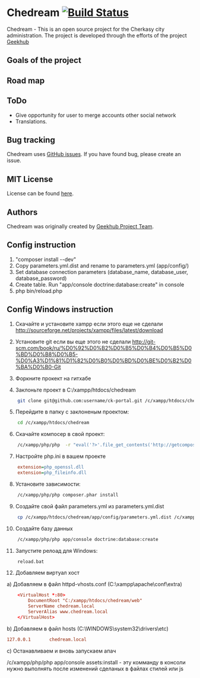 Chedream [![Build Status](https://travis-ci.org/geekhub-php/ck-portal.png?branch=develop)](https://travis-ci.org/geekhub-php/ck-portal)
========================

Chedream - This is an open source project for the Cherkasy city administration.
The project is developed through the efforts of the project [Geekhub][1]

Goals of the project
----------------------------------



Road map
-------------------------------------

ToDo
-------------------------------------
- Give opportunity for user to merge accounts other social network
- Translations.

Bug tracking
------------

Chedream uses [GitHub issues](https://github.com/geekhub-php/ck-portal/issues?state=open).
If you have found bug, please create an issue.

MIT License
-----------

License can be found [here](https://github.com/Sylius/Sylius/blob/master/LICENSE).

Authors
-------

Chedream was originally created by [Geekhub Project Team](http://geekhub.ck.ua).

[1]:  http://geekhub.ck.ua/


Config instruction
------------------
1. "composer install --dev"
2. Copy parameters.yml.dist and rename to parameters.yml (app/config/)
3. Set database connection parameters (database_name, database_user, database_password)
4. Create table. Run "app/console doctrine:database:create" in console
5. php bin/reload.php

Config Windows instruction
--------------------------

1. Скачайте и установите xampp если этого еще не сделали http://sourceforge.net/projects/xampp/files/latest/download
2. Установите git если вы еще этого не сделали http://git-scm.com/book/ru/%D0%92%D0%B2%D0%B5%D0%B4%D0%B5%D0%BD%D0%B8%D0%B5-%D0%A3%D1%81%D1%82%D0%B0%D0%BD%D0%BE%D0%B2%D0%BA%D0%B0-Git


3. Форкните прокект на гитхабе
4. Заклоньте проект в С:/xampp/htdocs/chedream
```bash
    git clone git@github.com:username/ck-portal.git /c/xampp/htdocs/chedream
```
5. Перейдите в папку с заклоненым проектом:
```bash
    cd /c/xampp/htdocs/chedream
```
6. Скачайте компосер в свой проект:
```bash
    /c/xampp/php/php  -r "eval('?>'.file_get_contents('http://getcomposer.org/installer'));"
```
7. Настройте php.ini в вашем проекте
```ini
    extension=php_openssl.dll
    extension=php_fileinfo.dll
```
8. Установите зависимости:
```bash
    /c/xampp/php/php composer.phar install
```
9. Создайте свой файл parameters.yml из parameters.yml.dist
```bash
    cp /c/xampp/htdocs/chedream/app/config/parameters.yml.dist /c/xampp/htdocs/chedream/app/config/parameters.yml
```
10. Создайте базу данных
```bash
    /c/xampp/php/php app/console doctrine:database:create
```
11. Запустите релоад для Windows:
```bash
    reload.bat
```

12. Добавляем виртуал хост

a) Добавляем в файл httpd-vhosts.conf (C:\xampp\apache\conf\extra)
```conf
    <VirtualHost *:80>
        DocumentRoot "C:/xampp/htdocs/chedream/web"
        ServerName chedream.local
        ServerAlias www.chedream.local
    </VirtualHost>
```

b) Добавляем в файл hosts (C:\WINDOWS\system32\drivers\etc\)
```conf
127.0.0.1       chedream.local
```

c) Останавливаем и вновь запускаем апач



/c/xampp/php/php app/console assets:install - эту комманду в консоли нужно выполнять после изменений сделаных в файлах стилей или js
